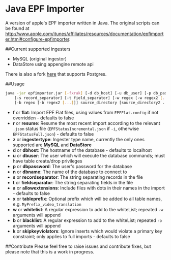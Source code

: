 Java EPF Importer
=================

A version of apple's EPF importer written in Java. The original scripts can be found at http://www.apple.com/itunes/affiliates/resources/documentation/epfimporter.html#configure-epfimporter.

##Current supported ingesters

- MySQL (original ingestor)
- DataStore using appengine remote api

There is also a fork [here](https://github.com/Cheers-Dev/JavaEPFImporter) that supports Postgres.

##Usage
```bash
java -jar epfimporter.jar [-fxrak] [-d db_host] [-u db_user] [-p db_password] [-n db_name]
    [-s record_separator] [-t field_separator] [-w regex [-w regex2 [...]]]
    [-b regex [-b regex2 [...]]] source_directory [source_directory2 ...]
```

- __f__ or __flat__: Import EPF Flat files, using values from `EPFFlat.config` if not overridden - defaults to false 
- __r__ or __resume__: Resume the most recent import according to the relevant `.json` status file (`EPFStatusIncremental.json` if `-i`, otherwise `EPFStatusFull.json`) - defaults to false
- __z__ or __ingestertype__: Ingester type name, currently the only ones supported are __MySQL__ and __DataStore__
- __d__ or __dbhost__: The hostname of the database - defaults to localhost
- __u__ or __dbuser__: The user which will execute the database commands; must have table create/drop privileges
- __p__ or __dbpassword__: The user's password for the database
- __n__ or __dbname__: The name of the database to connect to
- __s__ or __recordseparator__: The string separating records in the file
- __t__ or __fieldseparator__: The string separating fields in the file
- __a__ or __allowextensions__: Include files with dots in their names in the import - defaults to false
- __x__ or __tableprefix__: Optional prefix which will be added to all table names, e.g. `MyPrefix_video_translation`
- __w__ or __whitelist__: A regular expression to add to the whiteList; repeated `-w` arguments will append
- __b__ or __blacklist__: A regular expression to add to the whiteList; repeated `-b` arguments will append
- __k__ or __skipkeyviolators__: Ignore inserts which would violate a primary key constraint; only applies to full imports - defaults to false


##Contribute
Please feel free to raise issues and contribute fixes, but please note that this is a work in progress.

